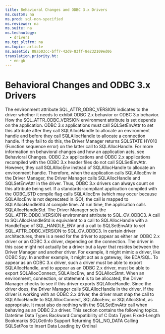 ```yaml
---
title: Behavioral Changes and ODBC 3.x Drivers
ms.custom: na
ms.prod: sql-non-specified
ms.reviewer: na
ms.suite: na
ms.technology: 
  - drivers
ms.tgt_pltfrm: na
ms.topic: article
ms.assetid: 88a503cc-bff7-42d9-83ff-8e232109ed06
translation.priority.ht: 
  - en-gb
---
```

# Behavioral Changes and ODBC 3.x Drivers
<?xml version="1.0" encoding="utf-8"?>
<developerReferenceWithoutSyntaxDocument xmlns="http://ddue.schemas.microsoft.com/authoring/2003/5" xmlns:xlink="http://www.w3.org/1999/xlink" xmlns:xsi="http://www.w3.org/2001/XMLSchema-instance" xsi:schemaLocation="http://ddue.schemas.microsoft.com/authoring/2003/5 http://dduestorage.blob.core.windows.net/ddueschema/developer.xsd">
  <introduction>
    <para>The environment attribute SQL_ATTR_ODBC_VERSION indicates to the driver whether it needs to exhibit ODBC 2.<legacyItalic>x </legacyItalic>behavior or ODBC 3<legacyItalic>.x</legacyItalic> behavior. How the SQL_ATTR_ODBC_VERSION environment attribute is set depends on the application. ODBC 3<legacyItalic>.x</legacyItalic> applications must call <legacyBold>SQLSetEnvAttr</legacyBold> to set this attribute after they call <legacyBold>SQLAllocHandle</legacyBold> to allocate an environment handle and before they call <legacyBold>SQLAllocHandle</legacyBold> to allocate a connection handle. If they fail to do this, the Driver Manager returns SQLSTATE HY010 (Function sequence error) on the latter call to <legacyBold>SQLAllocHandle</legacyBold>.</para>
    <alert class="note">
      <para>For more information on behavioral changes and how an application acts, see <legacyLink xlink:href="a17ae701-6ab6-4eaf-9e46-d3b9cd0a3a67">Behavioral Changes</legacyLink>.</para>
    </alert>
    <para>ODBC 2.<legacyItalic>x</legacyItalic> applications and ODBC 2.<legacyItalic>x</legacyItalic> applications recompiled with the ODBC 3<legacyItalic>.x</legacyItalic> header files do not call <legacyBold>SQLSetEnvAttr</legacyBold>. However, they call <legacyBold>SQLAllocEnv</legacyBold> instead of <legacyBold>SQLAllocHandle</legacyBold> to allocate an environment handle. Therefore, when the application calls <legacyBold>SQLAllocEnv</legacyBold> in the Driver Manager, the Driver Manager calls <legacyBold>SQLAllocHandle</legacyBold> and <legacyBold>SQLSetEnvAttr</legacyBold> in the driver. Thus, ODBC 3<legacyItalic>.x</legacyItalic> drivers can always count on this attribute being set.</para>
    <para>If a standards-compliant application compiled with the ODBC_STD compile flag calls <legacyBold>SQLAllocEnv</legacyBold> (which may occur because <legacyBold>SQLAllocEnv</legacyBold> is not deprecated in ISO), the call is mapped to <legacyBold>SQLAllocHandleStd</legacyBold> at compile time. At run time, the application calls <legacyBold>SQLAllocHandleStd</legacyBold>. The Driver Manager sets the SQL_ATTR_ODBC_VERSION environment attribute to SQL_OV_ODBC3. A call to <legacyBold>SQLAllocHandleStd</legacyBold> is equivalent to a call to <legacyBold>SQLAllocHandle</legacyBold> with a <legacyItalic>HandleType</legacyItalic> of SQL_HANDLE_ENV and a call to <legacyBold>SQLSetEnvAttr</legacyBold> to set SQL_ATTR_ODBC_VERSION to SQL_OV_ODBC3. </para>
    <para>In certain driver architectures, there is a need for the driver to appear as either an ODBC 2.<legacyItalic>x</legacyItalic> driver or an ODBC 3<legacyItalic>.x</legacyItalic> driver, depending on the connection. The driver in this case might not actually be a driver but a layer that resides between the Driver Manager and another driver. For example, it might mimic a driver, like ODBC Spy. In another example, it might act as a gateway, like EDA/SQL. To appear as an ODBC 3<legacyItalic>.x</legacyItalic> driver, such a driver must be able to export <legacyBold>SQLAllocHandle</legacyBold>, and to appear as an ODBC 2.<legacyItalic>x</legacyItalic> driver, must be able to export <legacyBold>SQLAllocConnect</legacyBold>, <legacyBold>SQLAllocEnv</legacyBold>, and <legacyBold>SQLAllocStmt</legacyBold>. When an environment, connection, or statement is to be allocated, the Driver Manager checks to see if this driver exports <legacyBold>SQLAllocHandle</legacyBold>. Since the driver does, the Driver Manager calls <legacyBold>SQLAllocHandle</legacyBold> in the driver. If the driver is working with an ODBC 2.<legacyItalic>x</legacyItalic> driver, the driver must map the call to <legacyBold>SQLAllocHandle</legacyBold> to <legacyBold>SQLAllocConnect</legacyBold>, <legacyBold>SQLAllocEnv</legacyBold>, or <legacyBold>SQLAllocStmt</legacyBold>, as appropriate. It must also do nothing with the <legacyBold>SQLSetEnvAttr</legacyBold> call when behaving as an ODBC 2.<legacyItalic>x</legacyItalic> driver.</para>
    <para>This section contains the following topics.  </para>
    <list class="bullet">
      <listItem>
        <para>             <legacyLink xlink:href="6b9363c9-04bf-4492-a210-7aa15dea4af8">Datetime Data Types</legacyLink>           </para>
      </listItem>
      <listItem>
        <para>             <legacyLink xlink:href="b1453a65-ae03-4061-b0cf-a8434d8bc40b">Backward Compatibility of C Data Types</legacyLink>           </para>
      </listItem>
      <listItem>
        <para>             <legacyLink xlink:href="cbd8185e-fb03-408f-b80b-1a2e164534fd">Fixed-Length Bookmarks</legacyLink>           </para>
      </listItem>
      <listItem>
        <para>             <legacyLink xlink:href="57326f57-daba-46b6-b0be-6c97213b9ef1">SQLGetInfo Support</legacyLink>           </para>
      </listItem>
      <listItem>
        <para>             <legacyLink xlink:href="deed0163-9d1a-4e9b-9342-3f82e64477d2">Returning SQL_NO_DATA</legacyLink>           </para>
      </listItem>
      <listItem>
        <para>             <legacyLink xlink:href="03e5c4d0-2bb3-4649-9781-89cab73f78eb">Calling SQLSetPos to Insert Data</legacyLink>           </para>
      </listItem>
      <listItem>
        <para>             <legacyLink xlink:href="337d90ab-68eb-4940-a2f3-f7d5693ee766">Loading by Ordinal</legacyLink>           </para>
      </listItem>
    </list>
  </introduction>
  <relatedTopics />
</developerReferenceWithoutSyntaxDocument>